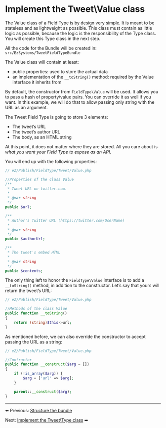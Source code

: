 # Implement the Tweet\\Value class

The Value class of a Field Type is by design very simple. It is meant to be stateless and as lightweight as possible. This class must contain as little logic as possible, because the logic is the responsibility of the Type class. You will create this Type class in the next step.

All the code for the Bundle will be created in: `src/EzSystems/TweetFieldTypeBundle`

The Value class will contain at least:

- public properties: used to store the actual data
- an implementation of the `__toString()` method: required by the Value interface it inherits from

By default, the constructor from `FieldType\Value` will be used. It allows you to pass a hash of property/value pairs. You can override it as well if you want. In this example, we will do that to allow passing only string with the URL as an argument.

The Tweet Field Type is going to store 3 elements:

- The tweet’s URL
- The tweet’s author URL
- The body, as an HTML string  

At this point, it does not matter where they are stored. All you care about is *what you want your Field Type to expose as an API*.

You will end up with the following properties:

``` php
// eZ/Publish/FieldType/Tweet/Value.php

//Properties of the class Value
/**
 * Tweet URL on twitter.com.
 *
 * @var string
 */
public $url;

/**
 * Author's Twitter URL (https://twitter.com/UserName)
 *
 * @var string
 */
public $authorUrl;

/**
 * The tweet's embed HTML
 *
 * @var string
 */
public $contents;
```

The only thing left to honor the `FieldType\Value` interface is to add a `__toString()` method, in addition to the constructor. Let’s say that yours will return the tweet’s URL:

``` php
// eZ/Publish/FieldType/Tweet/Value.php

//Methods of the class Value
public function __toString()
{
    return (string)$this->url;
}
```

As mentioned before, we can also override the constructor to accept passing the URL as a string:

``` php
// eZ/Publish/FieldType/Tweet/Value.php

//Contructor
public function __construct($arg = [])
{
    if (!is_array($arg)) {
        $arg = ['url' => $arg];
    }

    parent::__construct($arg);
}
```

------------------------------------------------------------------------

⬅ Previous: [Structure the bundle](structure_the_bundle.md)

Next: [Implement the Tweet\\Type class](implement_the_tweet_type_class.md) ➡
